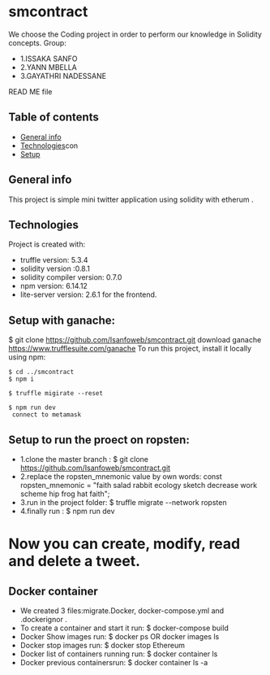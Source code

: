 # smcontract
We choose the Coding project in order to perform our knowledge in Solidity concepts.
Group:
* 1.ISSAKA SANFO
* 2.YANN MBELLA
* 3.GAYATHRI NADESSANE 

READ ME file
## Table of contents
* [General info](#general-info)
* [Technologies](#technologies)con
* [Setup](#setup)
## General info
This project is simple mini twitter application using solidity with etherum .
	
## Technologies
Project is created with:
* truffle version: 5.3.4
* solidity version :0.8.1
* solidity compiler version: 0.7.0
* npm version: 6.14.12
* lite-server version: 2.6.1 for the frontend.
	
## Setup with ganache:
$ git clone https://github.com/Isanfoweb/smcontract.git
download ganache https://www.trufflesuite.com/ganache
To run this project, install  it locally using npm:
```
$ cd ../smcontract
$ npm i

$ truffle migirate --reset

$ npm run dev
 connect to metamask 
 ```
## Setup to run the proect on ropsten:
 * 1.clone the master branch : $ git clone https://github.com/Isanfoweb/smcontract.git
 * 2.replace the ropsten_mnemonic value by own words: const ropsten_mnemonic = "faith salad rabbit ecology sketch decrease work scheme hip frog hat faith";
 * 3.run in the project folder: $ truffle migrate --network ropsten
 * 4.finally run : $ npm run dev

# Now you can create, modify, read and delete a tweet.

## Docker container
* We created 3 files:migrate.Docker, docker-compose.yml and .dockerignor .
* To create a container and start it run: $ docker-compose build 
* Docker Show images run: $ docker ps OR docker images ls
* Docker stop images run: $ docker stop Ethereum
* Docker list of containers running run: $ docker container ls
* Docker previous containersrun: $ docker container ls -a










 
 


